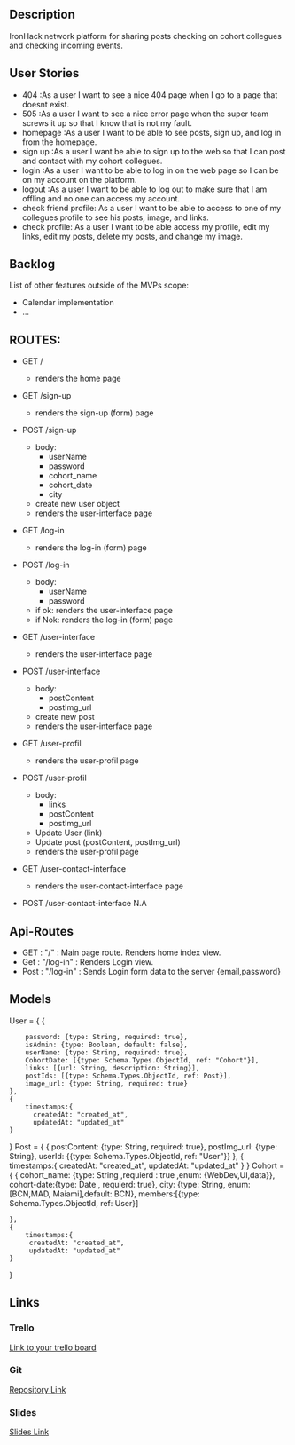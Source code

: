 ## Description 

IronHack network platform for sharing posts checking on cohort collegues and checking incoming events.

## User Stories

- 404 :As a user I want to see a nice 404 page when I go to a page that doesnt exist.
- 505 :As a user I want to see a nice error page when the super team screws it up so that I know that is not my fault.
- homepage :As a user I want to be able to see posts, sign up, and log in from the homepage.
- sign up :As a user I want be able to sign up to the web so that I can post and contact with my cohort collegues.
- login :As a user I want to be able to log in on the web page so I can be on my account on the platform.
- logout :As a user I want to be able to log out to make sure that I am offling and no one can access my account.
- check friend profile: As a user I want to be able to access to one of my collegues profile to see his posts, image, and links.
- check profile: As a user I want to be able access my profile, edit my links, edit my posts, delete my posts, and change my image.


## Backlog
List of other features outside of the MVPs scope:
- Calendar implementation
- ...

## ROUTES:

- GET / 
  - renders the home page

- GET /sign-up
  - renders the sign-up (form) page

- POST /sign-up
  - body:
    - userName
    - password
    - cohort_name
    - cohort_date
    - city
  - create new user object
  - renders the user-interface page 

- GET /log-in
  - renders the log-in (form) page

- POST /log-in
  - body:
    - userName
    - password
  - if ok: renders the user-interface page
  - if Nok: renders the log-in (form) page

- GET /user-interface
  - renders the user-interface page

- POST /user-interface
  - body:
    - postContent
    - postImg_url
  - create new post
  - renders the user-interface page

- GET /user-profil
  - renders the user-profil page

- POST /user-profil
  - body:
    - links
    - postContent
    - postImg_url
  - Update User (link)
  - Update post (postContent, postImg_url)
  - renders the user-profil page

- GET /user-contact-interface
  - renders the user-contact-interface page

- POST /user-contact-interface
    N.A

## Api-Routes

- GET : "/" : Main page route. Renders home index view.
- Get : "/log-in" : Renders Login view.
- Post : "/log-in" : Sends Login form data to the server {email,password}

## Models
User = {
    {
        
        password: {type: String, required: true},
        isAdmin: {type: Boolean, default: false},
        userName: {type: String, required: true},
        CohortDate: [{type: Schema.Types.ObjectId, ref: "Cohort"}],
        links: [{url: String, description: String}],
        postIds: [{type: Schema.Types.ObjectId, ref: Post}],
        image_url: {type: String, required: true}
    },
    {
        timestamps:{
          createdAt: "created_at",
          updatedAt: "updated_at"
    }
}
Post = {
    {
        postContent: {type: String, required: true},
        postImg_url: {type: String},
        userId: {{type: Schema.Types.ObjectId, ref: "User"}}
    },
    {
       timestamps:{
         createdAt: "created_at",
         updatedAt: "updated_at"
    }
}
Cohort = {
        {
        cohort_name: {type: String ,requierd : true ,enum: {WebDev,UI,data}},
        cohort-date:{type: Date , requierd: true},
        city: {type: String, enum:[BCN,MAD, Maiami],default: BCN},
        members:[{type: Schema.Types.ObjectId, ref: User}]
        
    },
    {
        timestamps:{
         createdAt: "created_at",
         updatedAt: "updated_at"
    }
}


## Links

### Trello
[Link to your trello board](https://trello.com/b/8pazd2Im/kanban-template)


### Git
[Repository Link](https://github.com/Fiend-Shadow/IronHack-Network)

### Slides
[Slides Link](http://slides.com)
